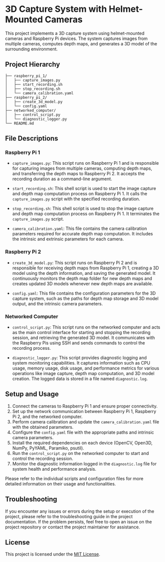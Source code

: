 # 3D Capture System with Helmet-Mounted Cameras

This project implements a 3D capture system using helmet-mounted cameras and Raspberry Pi devices. The system captures images from multiple cameras, computes depth maps, and generates a 3D model of the surrounding environment.

## Project Hierarchy

```
├── raspberry_pi_1/
│   ├── capture_images.py
│   ├── start_recording.sh
│   ├── stop_recording.sh
│   └── camera_calibration.yaml
├── raspberry_pi_2/
│   ├── create_3d_model.py
│   └── config.yaml
├── networked_computer/
│   ├── control_script.py
│   └── diagnostic_logger.py
└── README.md
```

## File Descriptions

### Raspberry Pi 1

- `capture_images.py`: This script runs on Raspberry Pi 1 and is responsible for capturing images from multiple cameras, computing depth maps, and transferring the depth maps to Raspberry Pi 2. It accepts the recording duration as a command-line argument.

- `start_recording.sh`: This shell script is used to start the image capture and depth map computation process on Raspberry Pi 1. It calls the `capture_images.py` script with the specified recording duration.

- `stop_recording.sh`: This shell script is used to stop the image capture and depth map computation process on Raspberry Pi 1. It terminates the `capture_images.py` script.

- `camera_calibration.yaml`: This file contains the camera calibration parameters required for accurate depth map computation. It includes the intrinsic and extrinsic parameters for each camera.

### Raspberry Pi 2

- `create_3d_model.py`: This script runs on Raspberry Pi 2 and is responsible for receiving depth maps from Raspberry Pi 1, creating a 3D model using the depth information, and saving the generated model. It continuously monitors the depth map folder for new depth maps and creates updated 3D models whenever new depth maps are available.

- `config.yaml`: This file contains the configuration parameters for the 3D capture system, such as the paths for depth map storage and 3D model output, and the intrinsic camera parameters.

### Networked Computer

- `control_script.py`: This script runs on the networked computer and acts as the main control interface for starting and stopping the recording session, and retrieving the generated 3D model. It communicates with the Raspberry Pis using SSH and sends commands to control the recording process.

- `diagnostic_logger.py`: This script provides diagnostic logging and system monitoring capabilities. It captures information such as CPU usage, memory usage, disk usage, and performance metrics for various operations like image capture, depth map computation, and 3D model creation. The logged data is stored in a file named `diagnostic.log`.

## Setup and Usage

1. Connect the cameras to Raspberry Pi 1 and ensure proper connectivity.
2. Set up the network communication between Raspberry Pi 1, Raspberry Pi 2, and the networked computer.
3. Perform camera calibration and update the `camera_calibration.yaml` file with the obtained parameters.
4. Configure the `config.yaml` file with the appropriate paths and intrinsic camera parameters.
5. Install the required dependencies on each device (OpenCV, Open3D, NumPy, PyYAML, Paramiko, psutil).
6. Run the `control_script.py` on the networked computer to start and control the recording session.
7. Monitor the diagnostic information logged in the `diagnostic.log` file for system health and performance analysis.

Please refer to the individual scripts and configuration files for more detailed information on their usage and functionalities.

## Troubleshooting

If you encounter any issues or errors during the setup or execution of the project, please refer to the troubleshooting guide in the project documentation. If the problem persists, feel free to open an issue on the project repository or contact the project maintainer for assistance.

## License

This project is licensed under the [MIT License](LICENSE).
